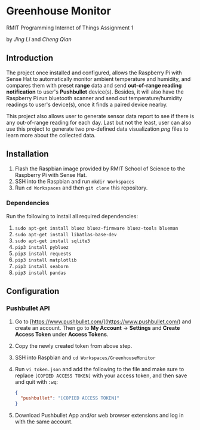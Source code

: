 # Greenhouse Monitor
RMIT Programming Internet of Things Assignment 1

by _Jing Li_ and _Cheng Qian_

## Introduction

The project once installed and configured, allows the Raspberry Pi with Sense Hat to automatically monitor ambient temperature and humidity, and compares them with preset __range__ data and send __out-of-range reading notification__ to user's __Pushbullet__ device(s). Besides, it will also have the Raspberry Pi run bluetooth scanner and send out temperature/humidity readings to user's device(s), once it finds a paired device nearby.

This project also allows user to generate sensor data report to see if there is any out-of-range reading for each day. Last but not the least, user can also use this project to generate two pre-defined data visualization _png_ files to learn more about the collected data.

## Installation

1. Flash the Raspbian image provided by RMIT School of Science to the Raspberry Pi with Sense Hat.
2. SSH into the Raspbian and run `mkdir Workspaces`
3. Run `cd Workspaces` and then `git clone` this repository.

### Dependencies

Run the following to install all required dependencies:

1. `sudo apt-get install bluez bluez-firmware bluez-tools blueman`
2. `sudo apt-get install libatlas-base-dev`
3. `sudo apt-get install sqlite3`
4. `pip3 install pybluez`
5. `pip3 install requests`
6. `pip3 install matplotlib`
7. `pip3 install seaborn`
8. `pip3 install pandas`

## Configuration

### Pushbullet API

1. Go to [https://www.pushbullet.com/](<https://www.pushbullet.com/>) and create an account. Then go to __My Account__ -> __Settings__ and __Create Access Token__ under __Access Tokens__.

2. Copy the newly created token from above step.

3. SSH into Raspbian and `cd Workspaces/GreenhouseMonitor`

4. Run `vi token.json` and add the following to the file and make sure to replace `[COPIED ACCESS TOKEN]` with your access token, and then save and quit with `:wq`:

   ```json
   {
     "pushbullet": "[COPIED ACCESS TOKEN]"
   }
   ```

5. Download Pushbullet App and/or web browser extensions and log in with the same account.




